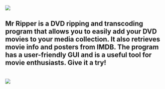 # ![](https://i.imgur.com/kle7CYE.jpeg)
## Mr Ripper is a DVD ripping and transcoding program that allows you to easily add your DVD movies to your media collection. It also retrieves movie info and posters from IMDB. The program has a user-friendly GUI and is a useful tool for movie enthusiasts. Give it a try!

# ![](https://i.imgur.com/4npssPG.jpeg)
